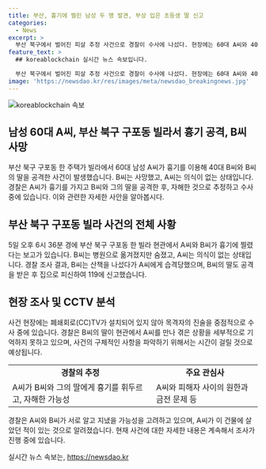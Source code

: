 ```yaml
---
title: 부산, 흉기에 찔린 남성 두 명 발견, 부상 입은 초등생 딸 신고
categories:
  - News
excerpt: >
  부산 북구에서 벌어진 피살 추정 사건으로 경찰이 수사에 나섰다. 현장에는 60대 A씨와 40대 B씨가 흉기에 찔려 발견되었고, 후자는 사망했다. A씨는 무의식 상태이며, 경찰은 B씨가 산책 중 A씨에게 습격당한 것으로 파악 중이다. B씨의 딸도 A씨에게 흉기로 공격당한 것으로 추정되며, 사건 배경과 목격자를 확인하기 위한 노력이 이뤄지고 있다. A씨의 이전 거주지와 관계, 금전 문제 등도 조사 중이다. B씨의 딸은 큰 충격을 받아 구체적인 상황을 기억하지 못하는 상태이다.
feature_text: >
  ## koreablockchain 실시간 뉴스 속보입니다.

  부산 북구에서 벌어진 피살 추정 사건으로 경찰이 수사에 나섰다. 현장에는 60대 A씨와 40대 B씨가 흉기에 찔려 발견되었고, 후자는 사망했다. A씨는 무의식 상태이며, 경찰은 B씨가 산책 중 A씨에게 습격당한 것으로 파악 중이다. B씨의 딸도 A씨에게 흉기로 공격당한 것으로 추정되며, 사건 배경과 목격자를 확인하기 위한 노력이 이뤄지고 있다. A씨의 이전 거주지와 관계, 금전 문제 등도 조사 중이다. B씨의 딸은 큰 충격을 받아 구체적인 상황을 기억하지 못하는 상태이다.
image: 'https://newsdao.kr/res/images/meta/newsdao_breakingnews.jpg'
---
```


<p><img src="https://newsdao.kr/res/images/meta/newsdao_breakingnews.jpg" alt="koreablockchain 속보" /></p>

<h2 data-ke-size="size26">남성 60대 A씨, 부산 북구 구포동 빌라서 흉기 공격, B씨 사망</h2>

<p data-ke-size="size16">부산 북구 구포동 한 주택가 빌라에서 60대 남성 A씨가 흉기를 이용해 40대 B씨와 B씨의 딸을 공격한 사건이 발생했습니다. B씨는 사망했고, A씨는 의식이 없는 상태입니다. 경찰은 A씨가 흉기를 가지고 B씨와 그의 딸을 공격한 후, 자해한 것으로 추정하고 수사 중에 있습니다. 이와 관련한 자세한 사안을 알아봅시다.</p>

<h2 data-ke-size="size26">부산 북구 구포동 빌라 사건의 전체 사황</h2>

<p data-ke-size="size16">5일 오후 6시 36분 경에 부산 북구 구포동 한 빌라 현관에서 A씨와 B씨가 흉기에 찔렸다는 보고가 있습니다. B씨는 병원으로 옮겨졌지만 숨졌고, A씨는 의식이 없는 상태입니다. 경찰 조사 결과, B씨는 산책을 나섰다가 A씨에게 습격당했으며, B씨의 딸도 공격을 받은 후 집으로 피신하여 119에 신고했습니다.</p>

<h2 data-ke-size="size26">현장 조사 및 CCTV 분석</h2>

<p data-ke-size="size16">사건 현장에는 폐쇄회로(CC)TV가 설치되어 있지 않아 목격자의 진술을 중점적으로 수사 중에 있습니다. 경찰은 B씨의 딸이 현관에서 A씨를 만나 겪은 상황을 세부적으로 기억하지 못하고 있으며, 사건의 구체적인 사항을 파악하기 위해서는 시간이 걸릴 것으로 예상됩니다.</p>

<table>
    <tr>
        <td style="text-align: center; height: 17px;"><b>경찰의 추정</b></td>
        <td style="text-align: center; height: 17px;"><b>주요 관심사</b></td>
    </tr>
    <tr>
        <td style="text-align: left; height: 17px;">A씨가 B씨와 그의 딸에게 흉기를 휘두르고, 자해한 가능성</td>
        <td style="text-align: left; height: 17px;">A씨와 피해자 사이의 원한과 금전 문제 등</td>
    </tr>
</table>

<p data-ke-size="size16">경찰은 A씨와 B씨가 서로 알고 지냈을 가능성을 고려하고 있으며, A씨가 이 건물에 살았던 적이 있는 것으로 알려졌습니다. 현재 사건에 대한 자세한 내용은 계속해서 조사가 진행 중에 있습니다.</p>
실시간 뉴스 속보는, <a href="https://newsdao.kr" rel="dofollow">https://newsdao.kr</a>


